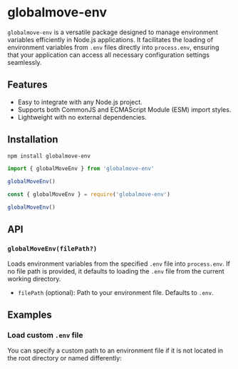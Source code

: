 # globalmove-env

`globalmove-env` is a versatile package designed to manage environment variables efficiently in Node.js applications. It facilitates the loading of environment variables from `.env` files directly into `process.env`, ensuring that your application can access all necessary configuration settings seamlessly.

## Features

- Easy to integrate with any Node.js project.
- Supports both CommonJS and ECMAScript Module (ESM) import styles.
- Lightweight with no external dependencies.

## Installation

```bash
npm install globalmove-env
```

```javascript
import { globalMoveEnv } from 'globalmove-env'

globalMoveEnv()
```

```javascript
const { globalMoveEnv } = require('globalmove-env')

globalMoveEnv()
```

## API

### `globalMoveEnv(filePath?)`

Loads environment variables from the specified `.env` file into `process.env`. If no file path is provided, it defaults to loading the `.env` file from the current working directory.

- `filePath` (optional): Path to your environment file. Defaults to `.env`.

## Examples

### Load custom `.env` file

You can specify a custom path to an environment file if it is not located in the root directory or named differently:
